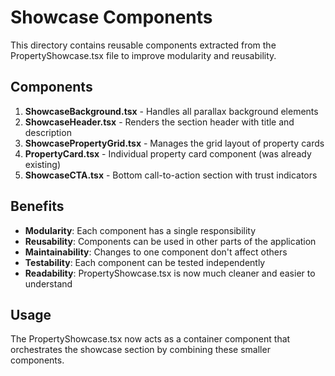 # Showcase Components

This directory contains reusable components extracted from the PropertyShowcase.tsx file to improve modularity and reusability.

## Components

1. **ShowcaseBackground.tsx** - Handles all parallax background elements
2. **ShowcaseHeader.tsx** - Renders the section header with title and description
3. **ShowcasePropertyGrid.tsx** - Manages the grid layout of property cards
4. **PropertyCard.tsx** - Individual property card component (was already existing)
5. **ShowcaseCTA.tsx** - Bottom call-to-action section with trust indicators

## Benefits

- **Modularity**: Each component has a single responsibility
- **Reusability**: Components can be used in other parts of the application
- **Maintainability**: Changes to one component don't affect others
- **Testability**: Each component can be tested independently
- **Readability**: PropertyShowcase.tsx is now much cleaner and easier to understand

## Usage

The PropertyShowcase.tsx now acts as a container component that orchestrates the showcase section by combining these smaller components.